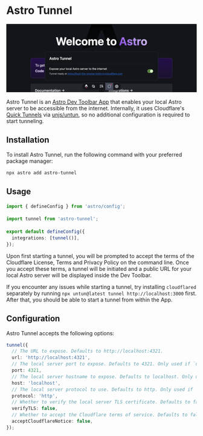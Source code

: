 # Astro Tunnel

![Screenshot](./.github/assets/screenshot.png)

Astro Tunnel is an [Astro Dev Toolbar App](https://docs.astro.build/en/reference/dev-toolbar-app-reference/) that enables your local Astro server to be accessible from the internet. Internally, it uses Cloudflare's [Quick Tunnels](https://developers.cloudflare.com/cloudflare-one/connections/connect-networks/do-more-with-tunnels/trycloudflare/) via [unjs/untun](https://github.com/unjs/untun), so no additional configuration is required to start tunneling.

## Installation

To install Astro Tunnel, run the following command with your preferred package manager:

```sh
npx astro add astro-tunnel
```

## Usage

```ts
import { defineConfig } from 'astro/config';

import tunnel from 'astro-tunnel';

export default defineConfig({
  integrations: [tunnel()],
});
```

Upon first starting a tunnel, you will be prompted to accept the terms of the Cloudflare License, Terms and Privacy Policy on the command line. Once you accept these terms, a tunnel will be initiated and a public URL for your local Astro server will be displayed inside the Dev Toolbar.

If you encounter any issues while starting a tunnel, try installing `cloudflared` separately by running `npx untun@latest tunnel http://localhost:3000` first. After that, you should be able to start a tunnel from within the App.

## Configuration

Astro Tunnel accepts the following options:

```ts
tunnel({
  // The URL to expose. Defaults to http://localhost:4321.
  url: 'http://localhost:4321',
  // The local server port to expose. Defaults to 4321. Only used if `url` is not set.
  port: 4321,
  // The local server hostname to expose. Defaults to localhost. Only used if `url` is not set.
  host: 'localhost',
  // The local server protocol to use. Defaults to http. Only used if `url` is not set.
  protocol: 'http',
  // Whether to verify the local server TLS certificate. Defaults to false.
  verifyTLS: false,
  // Whether to accept the Cloudflare terms of service. Defaults to false.
  acceptCloudflareNotice: false,
});
```

